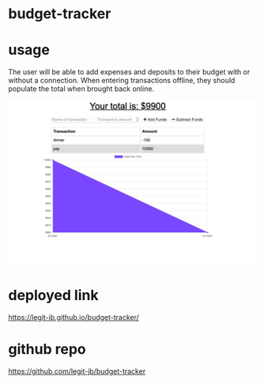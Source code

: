 # budget-tracker

# usage
The user will be able to add expenses and deposits to their budget with or without a connection. When entering transactions offline, they should populate the total when brought back online.

![screen shot of the app](./assets/images/screenshot1.png)

# deployed link
https://legit-jb.github.io/budget-tracker/

# github repo
https://github.com/legit-jb/budget-tracker
